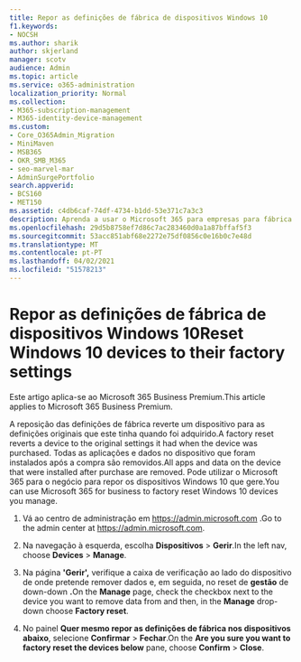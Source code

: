 ```yaml
---
title: Repor as definições de fábrica de dispositivos Windows 10
f1.keywords:
- NOCSH
ms.author: sharik
author: skjerland
manager: scotv
audience: Admin
ms.topic: article
ms.service: o365-administration
localization_priority: Normal
ms.collection:
- M365-subscription-management
- M365-identity-device-management
ms.custom:
- Core_O365Admin_Migration
- MiniMaven
- MSB365
- OKR_SMB_M365
- seo-marvel-mar
- AdminSurgePortfolio
search.appverid:
- BCS160
- MET150
ms.assetid: c4db6caf-74df-4734-b1dd-53e371c7a3c3
description: Aprenda a usar o Microsoft 365 para empresas para fábrica redefinir dispositivos Windows 10 que gere, revertendo-os para as suas definições originais na compra.
ms.openlocfilehash: 29d5b8758ef7d86c7ac283460d0a1a87bffaf5f3
ms.sourcegitcommit: 53acc851abf68e2272e75df0856c0e16b0c7e48d
ms.translationtype: MT
ms.contentlocale: pt-PT
ms.lasthandoff: 04/02/2021
ms.locfileid: "51578213"
---
```

# <a name="reset-windows-10-devices-to-their-factory-settings"></a><span data-ttu-id="49f58-103">Repor as definições de fábrica de dispositivos Windows 10</span><span class="sxs-lookup"><span data-stu-id="49f58-103">Reset Windows 10 devices to their factory settings</span></span>

<span data-ttu-id="49f58-104">Este artigo aplica-se ao Microsoft 365 Business Premium.</span><span class="sxs-lookup"><span data-stu-id="49f58-104">This article applies to Microsoft 365 Business Premium.</span></span>

<span data-ttu-id="49f58-105">A reposição das definições de fábrica reverte um dispositivo para as definições originais que este tinha quando foi adquirido.</span><span class="sxs-lookup"><span data-stu-id="49f58-105">A factory reset reverts a device to the original settings it had when the device was purchased.</span></span> <span data-ttu-id="49f58-106">Todas as aplicações e dados no dispositivo que foram instalados após a compra são removidos.</span><span class="sxs-lookup"><span data-stu-id="49f58-106">All apps and data on the device that were installed after purchase are removed.</span></span> <span data-ttu-id="49f58-107">Pode utilizar o Microsoft 365 para o negócio para repor os dispositivos Windows 10 que gere.</span><span class="sxs-lookup"><span data-stu-id="49f58-107">You can use Microsoft 365 for business to factory reset Windows 10 devices you manage.</span></span>
  
1. <span data-ttu-id="49f58-108">Vá ao centro de administração em <a href="https://go.microsoft.com/fwlink/p/?linkid=837890" target="_blank">https://admin.microsoft.com</a> .</span><span class="sxs-lookup"><span data-stu-id="49f58-108">Go to the admin center at <a href="https://go.microsoft.com/fwlink/p/?linkid=837890" target="_blank">https://admin.microsoft.com</a>.</span></span>
    
2. <span data-ttu-id="49f58-109">Na navegação à esquerda, escolha **Dispositivos** \> **Gerir**.</span><span class="sxs-lookup"><span data-stu-id="49f58-109">In the left nav, choose **Devices** \> **Manage**.</span></span>

3. <span data-ttu-id="49f58-110">Na página **'Gerir',** verifique a caixa de verificação ao lado do dispositivo de onde pretende remover dados e, em seguida, no reset de **gestão** de down-down **.**</span><span class="sxs-lookup"><span data-stu-id="49f58-110">On the **Manage** page, check the checkbox next to the device you want to remove data from and then, in the **Manage** drop-down choose **Factory reset**.</span></span>
    
4. <span data-ttu-id="49f58-111">No painel **Quer mesmo repor as definições de fábrica nos dispositivos abaixo**, selecione **Confirmar** \> **Fechar**.</span><span class="sxs-lookup"><span data-stu-id="49f58-111">On the **Are you sure you want to factory reset the devices below** pane, choose **Confirm** \> **Close**.</span></span>
    
  

